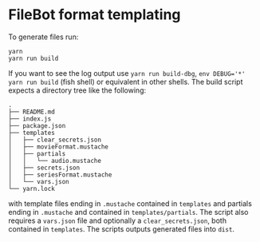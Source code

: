 # FileBot format templating
To generate files run:
```
yarn
yarn run build
```
If you want to see the log output use `yarn run build-dbg`,
`env DEBUG='*' yarn run build` (fish shell) or equivalent in other shells.
The build script expects a directory tree like the following:
```
.
├── README.md
├── index.js
├── package.json
├── templates
│   ├── clear_secrets.json
│   ├── movieFormat.mustache
│   ├── partials
│   │   └── audio.mustache
│   ├── secrets.json
│   ├── seriesFormat.mustache
│   └── vars.json
└── yarn.lock
```
with template files ending in `.mustache` contained in `templates` and
partials ending in `.mustache` and contained in `templates/partials`.
The script also requires a `vars.json` file and optionally a `clear_secrets.json`,
both contained in `templates`.
The scripts outputs generated files into `dist`.